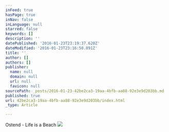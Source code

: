```yaml
---
inFeed: true
hasPage: true
inNav: false
inLanguage: null
starred: false
keywords: []
description: ''
datePublished: '2016-01-23T23:19:37.620Z'
dateModified: '2016-01-23T23:16:50.891Z'
title: ''
author: []
authors: []
publisher:
  name: null
  domain: null
  url: null
  favicon: null
sourcePath: _posts/2016-01-23-42be2ca3-19aa-4bfb-aa88-92e3e9d203bb.md
published: true
url: 42be2ca3-19aa-4bfb-aa88-92e3e9d203bb/index.html
_type: Article

---
```

Ostend - Life is a Beach
![](https://the-grid-user-content.s3-us-west-2.amazonaws.com/59cde75e-b0aa-4619-87d1-88565d1962a8.tiff)